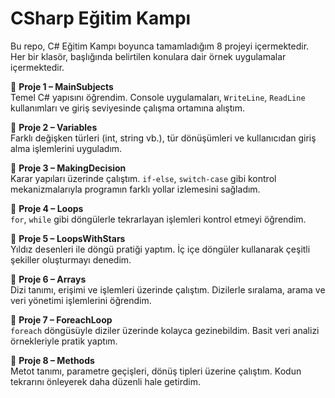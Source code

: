 # CSharp Eğitim Kampı

Bu repo, C# Eğitim Kampı boyunca tamamladığım 8 projeyi içermektedir. Her bir klasör, başlığında belirtilen konulara dair örnek uygulamalar içermektedir.

📍 **Proje 1 – MainSubjects**  
Temel C# yapısını öğrendim. Console uygulamaları, `WriteLine`, `ReadLine` kullanımları ve giriş seviyesinde çalışma ortamına alıştım.

📍 **Proje 2 – Variables**  
Farklı değişken türleri (int, string vb.), tür dönüşümleri ve kullanıcıdan giriş alma işlemlerini uyguladım.

📍 **Proje 3 – MakingDecision**  
Karar yapıları üzerinde çalıştım. `if-else`, `switch-case` gibi kontrol mekanizmalarıyla programın farklı yollar izlemesini sağladım.

📍 **Proje 4 – Loops**  
`for`, `while` gibi döngülerle tekrarlayan işlemleri kontrol etmeyi öğrendim.

📍 **Proje 5 – LoopsWithStars**  
Yıldız desenleri ile döngü pratiği yaptım. İç içe döngüler kullanarak çeşitli şekiller oluşturmayı denedim.

📍 **Proje 6 – Arrays**  
Dizi tanımı, erişimi ve işlemleri üzerinde çalıştım. Dizilerle sıralama, arama ve veri yönetimi işlemlerini öğrendim.

📍 **Proje 7 – ForeachLoop**  
`foreach` döngüsüyle diziler üzerinde kolayca gezinebildim. Basit veri analizi örnekleriyle pratik yaptım.

📍 **Proje 8 – Methods**  
Metot tanımı, parametre geçişleri, dönüş tipleri üzerine çalıştım. Kodun tekrarını önleyerek daha düzenli hale getirdim.